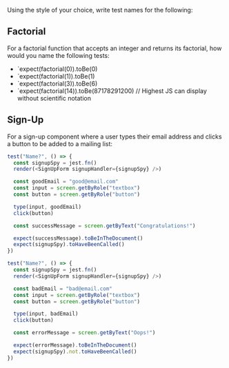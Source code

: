 Using the style of your choice, write test names for the following:

## Factorial

For a factorial function that accepts an integer and returns its factorial, how would you name the following tests:

* `expect(factorial(0)).toBe(0)
* `expect(factorial(1)).toBe(1)
* `expect(factorial(3)).toBe(6)
* `expect(factorial(14)).toBe(87178291200) // Highest JS can display without scientific notation

## Sign-Up

For a sign-up component where a user types their email address and clicks a button to be added to a mailing list:

```js
test("Name?", () => {
  const signupSpy = jest.fn()
  render(<SignUpForm signupHandler={signupSpy} />)

  const goodEmail = "good@email.com"
  const input = screen.getByRole("textbox")
  const button = screen.getByRole("button")

  type(input, goodEmail)
  click(button)

  const successMessage = screen.getByText("Congratulations!")

  expect(successMessage).toBeInTheDocument()
  expect(signupSpy).toHaveBeenCalled()
})
```

```js
test("Name?", () => {
  const signupSpy = jest.fn()
  render(<SignUpForm signupHandler={signupSpy} />)

  const badEmail = "bad@email.com"
  const input = screen.getByRole("textbox")
  const button = screen.getByRole("button")

  type(input, badEmail)
  click(button)

  const errorMessage = screen.getByText("Oops!")

  expect(errorMessage).toBeInTheDocument()
  expect(signupSpy).not.toHaveBeenCalled()
})
```
